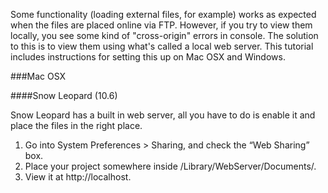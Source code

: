 Some functionality (loading external files, for example) works as expected when the files are placed online via FTP. However, if you try to view them locally, you see some kind of "cross-origin" errors in console. The solution to this is to view them using what's called a local web server. This tutorial includes instructions for setting this up on Mac OSX and Windows.

###Mac OSX

####Snow Leopard (10.6)

Snow Leopard has a built in web server, all you have to do is enable it and place the files in the right place.
1. Go into Sys­tem Pref­er­ences > Shar­ing, and check the “Web Shar­ing” box.
2. Place your project somewhere inside /Library/WebServer/Documents/.
3. View it at http://localhost.